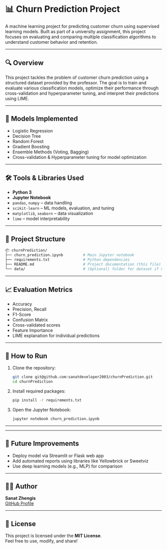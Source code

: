 # 📊 Churn Prediction Project

A machine learning project for predicting customer churn using supervised learning models. Built as part of a university assignment, this project focuses on evaluating and comparing multiple classification algorithms to understand customer behavior and retention.

---

## 🔍 Overview

This project tackles the problem of customer churn prediction using a structured dataset provided by the professor. The goal is to train and evaluate various classification models, optimize their performance through cross-validation and hyperparameter tuning, and interpret their predictions using LIME.

---

## 🧠 Models Implemented

- Logistic Regression
- Decision Tree
- Random Forest
- Gradient Boosting
- Ensemble Methods (Voting, Bagging)
- Cross-validation & Hyperparameter tuning for model optimization

---

## 🛠️ Tools & Libraries Used

- **Python 3**
- **Jupyter Notebook**
- `pandas`, `numpy` – data handling  
- `scikit-learn` – ML models, evaluation, and tuning  
- `matplotlib`, `seaborn` – data visualization  
- `lime` – model interpretability  

---

## 📁 Project Structure

```bash
📦 churnPrediction/
├── churn_prediction.ipynb         # Main Jupyter notebook
├── requirements.txt               # Python dependencies
├── README.md                      # Project documentation (this file)
└── data/                          # (Optional) folder for dataset if needed
```

---

## 📈 Evaluation Metrics

- Accuracy
- Precision, Recall
- F1-Score
- Confusion Matrix
- Cross-validated scores
- Feature Importance
- LIME explanation for individual predictions

---

## 🚀 How to Run

1. Clone the repository:
   ```bash
   git clone git@github.com:sanatdeveloper2003/churnPrediction.git
   cd churnPrediction
   ```

2. Install required packages:
   ```bash
   pip install -r requirements.txt
   ```

3. Open the Jupyter Notebook:
   ```bash
   jupyter notebook churn_prediction.ipynb
   ```

---


---

## 🔮 Future Improvements

- Deploy model via Streamlit or Flask web app
- Add automated reports using libraries like Yellowbrick or Sweetviz
- Use deep learning models (e.g., MLP) for comparison

---

## 🧑‍💻 Author

**Sanat Zhengis**  
[GitHub Profile](https://github.com/sanatdeveloper2003)

---

## 📜 License

This project is licensed under the **MIT License**.  
Feel free to use, modify, and share!

